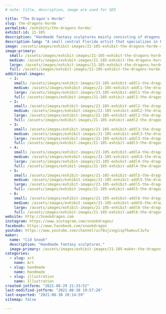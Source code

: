 ```yaml
---
# note: title, description, image are used for SEO

title: "The Dragon's Horde"
slug: the-dragons-horde
permalink: /exhibits/the-dragons-horde/
exhibit-id: 21-105
description: "Handmade fantasy sculptures mainly consisting of dragons."
description-long: "A small central Florida artist that specializes in handmade fantasy sculptures mainly consisting of dragons. Everything is sculpted by hand, molded in silicone, cast and hand painted. "
image: /assets/images/exhibit-images/21-105-exhibit-the-dragons-horde-4-large.jpg
image-primary: 
  small: /assets/images/exhibit-images/21-105-exhibit-the-dragons-horde-4-small.jpg
  medium: /assets/images/exhibit-images/21-105-exhibit-the-dragons-horde-4-medium.jpg
  large: /assets/images/exhibit-images/21-105-exhibit-the-dragons-horde-4-large.jpg
  full: /assets/images/exhibit-images/21-105-exhibit-the-dragons-horde-4-full.jpg
additional-images: 
  - 1:
    small: /assets/images/exhibit-images/21-105-exhibit-addl1-the-dragons-horde-3-small.jpg
    medium: /assets/images/exhibit-images/21-105-exhibit-addl1-the-dragons-horde-3-medium.jpg
    large: /assets/images/exhibit-images/21-105-exhibit-addl1-the-dragons-horde-3-large.jpg
    full: /assets/images/exhibit-images/21-105-exhibit-addl1-the-dragons-horde-3-full.jpg
  - 2:
    small: /assets/images/exhibit-images/21-105-exhibit-addl2-the-dragons-horde-5-small.jpg
    medium: /assets/images/exhibit-images/21-105-exhibit-addl2-the-dragons-horde-5-medium.jpg
    large: /assets/images/exhibit-images/21-105-exhibit-addl2-the-dragons-horde-5-large.jpg
    full: /assets/images/exhibit-images/21-105-exhibit-addl2-the-dragons-horde-5-full.jpg
  - 3:
    small: /assets/images/exhibit-images/21-105-exhibit-addl3-the-dragons-horde-makerfaire-small.JPEG
    medium: /assets/images/exhibit-images/21-105-exhibit-addl3-the-dragons-horde-makerfaire-medium.JPEG
    large: /assets/images/exhibit-images/21-105-exhibit-addl3-the-dragons-horde-makerfaire-large.JPEG
    full: /assets/images/exhibit-images/21-105-exhibit-addl3-the-dragons-horde-makerfaire-full.JPEG
  - 4:
    small: /assets/images/exhibit-images/21-105-exhibit-addl4-the-dragons-horde-makerfaire2-small.jpg
    medium: /assets/images/exhibit-images/21-105-exhibit-addl4-the-dragons-horde-makerfaire2-medium.jpg
    large: /assets/images/exhibit-images/21-105-exhibit-addl4-the-dragons-horde-makerfaire2-large.jpg
    full: /assets/images/exhibit-images/21-105-exhibit-addl4-the-dragons-horde-makerfaire2-full.jpg
  - 5:
    small: /assets/images/exhibit-images/21-105-exhibit-addl5-the-dragons-horde-makersfaire-small.jpg
    medium: /assets/images/exhibit-images/21-105-exhibit-addl5-the-dragons-horde-makersfaire-medium.jpg
    large: /assets/images/exhibit-images/21-105-exhibit-addl5-the-dragons-horde-makersfaire-large.jpg
    full: /assets/images/exhibit-images/21-105-exhibit-addl5-the-dragons-horde-makersfaire-full.jpg
  - 6:
    small: /assets/images/exhibit-images/21-105-exhibit-addl6-the-dragons-horde-mkersfair-small.jpg
    medium: /assets/images/exhibit-images/21-105-exhibit-addl6-the-dragons-horde-mkersfair-medium.jpg
    large: /assets/images/exhibit-images/21-105-exhibit-addl6-the-dragons-horde-mkersfair-large.jpg
    full: /assets/images/exhibit-images/21-105-exhibit-addl6-the-dragons-horde-mkersfair-full.jpg
website: http://Snookdragon.com
instagram: https://www.instagram.com/snookdragon/
facebook: https://www.facebook.com/snookdragon
youtube: https://www.youtube.com/channel/ucf8ujivqyispfkwmuul3ufw
maker: 
  name: "Cid Snook"
  description: "Handmade fantasy sculptures."
  image-primary: /assets/images/exhibit-images/21-105-maker-the-dragons-horde-cardsmf3-medium.jpg
categories: 
  - slug: art
    name: Art
  - slug: handmade
    name: Handmade
  - slug: illustration
    name: Illustration
created-jotform: "2021-08-29 21:33:52"
last-modified-jotform: "2021-08-30 19:57:26"
last-exported: "2021-08-30 20:14:59"
sitemap: false

---
```

